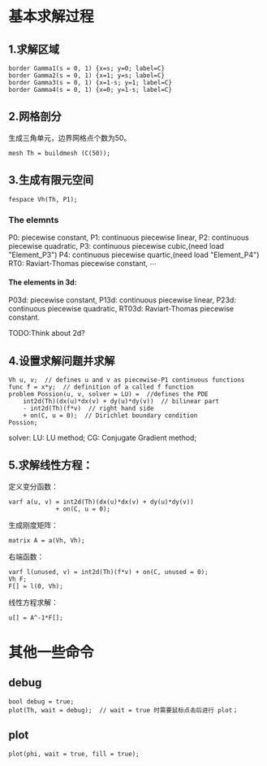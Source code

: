 # 基本求解过程
## 1.求解区域
```
border Gamma1(s = 0, 1) {x=s; y=0; label=C}
border Gamma2(s = 0, 1) {x=1; y=s; label=C}
border Gamma3(s = 0, 1) {x=1-s; y=1; label=C}
border Gamma4(s = 0, 1) {x=0; y=1-s; label=C}
```
## 2.网格剖分
生成三角单元，边界网格点个数为50。
```
mesh Th = buildmesh (C(50));
```

## 3.生成有限元空间

```
fespace Vh(Th, P1);
```
### The elemnts
P0: piecewise constant,
P1: continuous piecewise linear,
P2: continuous piecewise quadratic,
P3: continuous piecewise cubic,(need load "Element_P3")
P4: continuous piecewise quartic,(need load "Element_P4")
RT0: Raviart-Thomas piecewise constant,
$\cdots$
#### The elements in 3d:
P03d: piecewise constant,
P13d: continuous piecewise linear,
P23d: continuous piecewise quadratic,
RT03d: Raviart-Thomas piecewise constant.

TODO:Think about 2d?

## 4.设置求解问题并求解
```
Vh u, v;  // defines u and v as piecewise-P1 continuous functions
func f = x*y;  // definition of a called f function
problem Possion(u, v, solver = LU) =  //defines the PDE
    int2d(Th)(dx(u)*dx(v) + dy(u)*dy(v))  // bilinear part
    - int2d(Th)(f*v)  // right hand side
    + on(C, u = 0);  // Dirichlet boundary condition
Possion;
```
solver:
LU: LU method;
CG: Conjugate Gradient method;

## 5.求解线性方程：
定义变分函数：
```
varf a(u, v) = int2d(Th)(dx(u)*dx(v) + dy(u)*dy(v))
             + on(C, u = 0);
```
生成刚度矩阵：
```
matrix A = a(Vh, Vh); 
```
右端函数：
```
varf l(unused, v) = int2d(Th)(f*v) + on(C, unused = 0);
Vh F;
F[] = l(0, Vh);
```
线性方程求解：
```
u[] = A^-1*F[];
```


# 其他一些命令

## debug
```
bool debug = true;
plot(Th, wait = debug);  // wait = true 时需要鼠标点击后进行 plot；
```


## plot
```
plot(phi, wait = true, fill = true);
```
